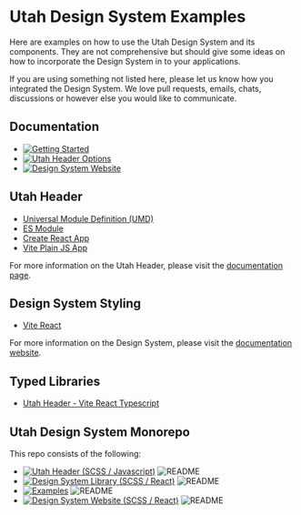 # Utah Design System Examples
Here are examples on how to use the Utah Design System and its components. They are not comprehensive but should give some ideas on how to incorporate the Design System in to your applications.

If you are using something not listed here, please let us know how you integrated the Design System. We love pull requests, emails, chats, discussions or however else you would like to communicate.

## Documentation

- [![Getting Started](https://img.shields.io/badge/Getting%20Started-blue)](https://designsystem.utah.gov/resources/gettingStarted)
- [![Utah Header Options](https://img.shields.io/badge/Utah_Header_Options_Documentation-blue)](https://designsystem.utah.gov/library/utahHeader)
- [![Design System Website](https://img.shields.io/badge/Design%20System%20Website-blue)](https://designsystem.utah.gov)

## Utah Header
- [Universal Module Definition (UMD)](https://github.com/utahdts/utah-design-system/tree/dev/examples/utah-header/umd-html)
- [ES Module](https://github.com/utahdts/utah-design-system/tree/dev/examples/utah-header/es-html)
- [Create React App](https://github.com/utahdts/utah-design-system/tree/dev/examples/utah-header/create-react-app)
- [Vite Plain JS App](https://github.com/utahdts/utah-design-system/tree/dev/examples/utah-header/vite)

For more information on the Utah Header, please visit the [documentation page](https://designsystem.utah.gov/library/utahHeader).


## Design System Styling
- [Vite React](https://github.com/utahdts/utah-design-system/tree/dev/examples/design-system/vite-react)

For more information on the Design System, please visit the [documentation website](https://designsystem.utah.gov).

## Typed Libraries
- [Utah Header - Vite React Typescript](https://github.com/utahdts/utah-design-system/tree/dev/examples/typed/typed-utah-header)


## Utah Design System Monorepo

This repo consists of the following:
- [![Utah Header (SCSS / Javascript)](https://img.shields.io/badge/GitHub-Utah_Header-blue?logo=github)](https://github.com/utahdts/utah-design-system/tree/main/%40utahdts/utah-design-system-header) ![README](https://img.shields.io/badge/README-gray)
- [![Design System Library (SCSS / React)](https://img.shields.io/badge/GitHub-Design_System_Library-blue?logo=github)](https://github.com/utahdts/utah-design-system/tree/main/%40utahdts/utah-design-system) ![README](https://img.shields.io/badge/README-gray)
- [![Examples](https://img.shields.io/badge/GitHub-Examples-blue?logo=github)](https://github.com/utahdts/utah-design-system/tree/main/examples) ![README](https://img.shields.io/badge/README-gray)
- [![Design System Website (SCSS / React)](https://img.shields.io/badge/GitHub-Design_System_Website-blue?logo=github)](https://github.com/utahdts/utah-design-system/tree/main/utah-design-system-website) ![README](https://img.shields.io/badge/README-gray)

